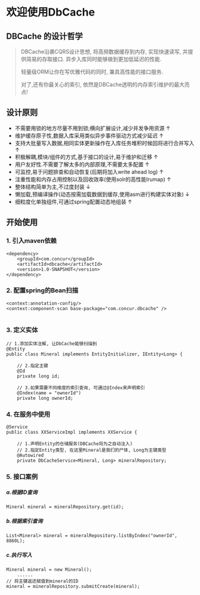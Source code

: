 # 欢迎使用DbCache

## DBCache 的设计哲学

>DBCache沿袭CQRS设计思想, 将高频数据缓存到内存, 实现快速读写, 并提供简易的存取接口. 异步入库同时能够做到更加低延迟的性能. 
>
>轻量级ORM让你在写优雅代码的同时, 兼具高性能的接口服务.
>
>对了,还有你最关心的索引, 依然是DBCache透明的内存索引维护的最大亮点!
>

## 设计原则

* 不需要用锁的地方尽量不用到锁;横向扩展设计,减少并发争用资源 ↑
* 维护缓存原子性,数据入库采用类似异步事件驱动方式减少延迟 ↑
* 支持大批量写入数据,相同实体更新操作在入库任务堆积时候回将进行合并写入 ↑
* 积极解耦,模块/组件的方式,基于接口的设计,易于维护和迁移 ↑
* 用户友好性.不需要了解太多的内部原理,不需要太多配置 ↑
* 可监控,易于问题排查和自动恢复(后期将加入write ahead log) ↑
* 注重性能和内存占用控制以及回收效率(使用solr的高性能lrumap) ↑
* 整体结构简单为主,不过度封装 ↓
* 懒加载,预编译操作(动态按需加载数据到缓存,使用asm进行构建实体对象)  ↓
* 细粒度化单独组件,可通过spring配置动态地组装 ↑


## 开始使用
### 1. 引入maven依赖
   
```
<dependency>
    <groupId>com.concur</groupId>
    <artifactId>dbcache</artifactId>
    <version>1.0-SNAPSHOT</version>
</dependency>
```

### 2. 配置spring的Bean扫描

```
<context:annotation-config/>
<context:component-scan base-package="com.concur.dbcache" />
	
```

### 3. 定义实体

```
// 1.添加实体注解, 让DbCache能够扫描到
@Entity
public class Mineral implements EntityInitializer, IEntity<Long> {

    // 2.指定主键
    @Id
    private long id;

    // 3.如果需要不同维度的索引查询, 可通过@Index来声明索引
    @Index(name = "ownerId")
    private long ownerId;
```


### 4. 在服务中使用

```
@Service
public class XXServiceImpl implements XXService {

    // 1.声明Entity的仓储服务(DBCache将为之自动注入)
    // 2.指定Entity类型, 在这里Mineral是我们的尸体, Long为主键类型
    @Autowired
    private DbCacheService<Mineral, Long> mineralRepository;
```

### 5. 接口案例

##### a.根据ID查询
```
Mineral mineral = mineralRepository.get(id);
```

##### b.根据索引查询
```
List<Mineral> mineral = mineralRepository.listByIndex("ownerId", 8860L);
```
##### c.执行写入
```
Mineral mineral = new Mineral();
    ......
// 将主键返还赋值到mineral的ID
mineral = mineralRepository.submitCreate(mineral);
```




